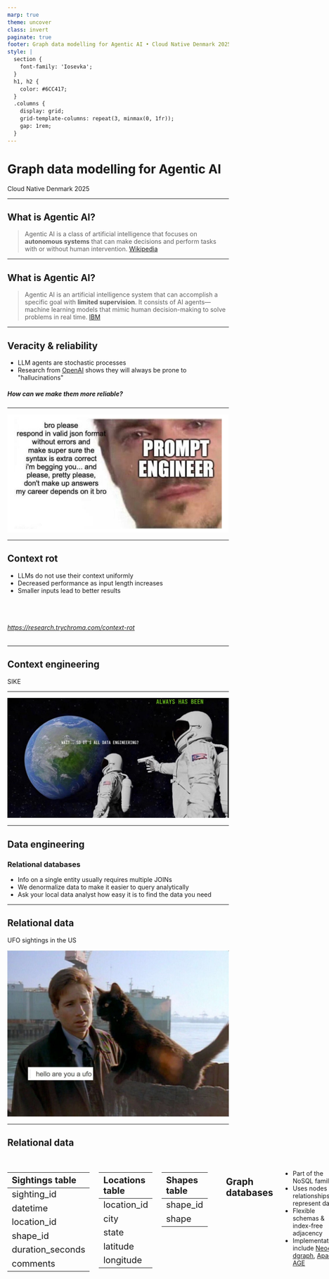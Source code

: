 ```yaml
---
marp: true
theme: uncover
class: invert
paginate: true
footer: Graph data modelling for Agentic AI • Cloud Native Denmark 2025
style: |
  section {
    font-family: 'Iosevka';
  }
  h1, h2 {
    color: #6CC417;
  }
  .columns {
    display: grid;
    grid-template-columns: repeat(3, minmax(0, 1fr));
    gap: 1rem;
  }
---
```

<!-- _paginate: skip -->

# <!-- fit --> Graph data modelling for Agentic AI
Cloud Native Denmark 2025
<!-- _footer: Nina Jensen (she/her) • Senior Software Engineer @ [Cernel AI](https://cernel.ai) • Illustrated by Ditte Jensen -->
<!--
Hello + name & workplace
Presentation illustrated by Ditte Jensen
Questions after the presentation please :)
-->
---

## What is Agentic AI?

> Agentic AI is a class of artificial intelligence that focuses on **autonomous systems** that can make decisions and perform tasks with or without human intervention.
[Wikipedia](https://en.wikipedia.org/wiki/Agentic_AI)

<!--
Determine AI knowledge + define agentic AI by slides
Note that agentic AI is loosely defined
Describes frameworks rather than a specific technology
-->

---

## What is Agentic AI?

> Agentic AI is an artificial intelligence system that can accomplish a specific goal with **limited supervision**. It consists of AI agents—machine learning models that mimic human decision-making to solve problems in real time.
[IBM](https://www.ibm.com/think/topics/agentic-ai)


<!--
Determine AI knowledge + define agentic AI by slides
Note that agentic AI is loosely defined
Describes frameworks rather than a specific technology
-->

---

## Veracity & reliability

* LLM agents are stochastic processes
* Research from [OpenAI](https://arxiv.org/pdf/2509.04664) shows they will always be prone to "hallucinations"

<div data-marpit-fragment>

##### How can we make them more reliable?

</div>

<!--

Key takeaways from article:
- LLMs guess when uncertain rather than admitting uncertainty
- Training & evaluation reward guessing rather than admitting uncertainty
- "Hallucinations" originate as errors in binary classification
- If I wanted unreliable things in prod I'd use Javascript :)

-->

---


![bg](./assets/prompt.png)

<!--
We can do prompt engineering... but it's not really engineering and it doesn't really work super well

There's another problem too
-->

---


## Context rot

* LLMs do not use their context uniformly
* Decreased performance as input length increases
* Smaller inputs lead to better results

<br><br>
###### https://research.trychroma.com/context-rot

<!--
Key takeaways from article:
- LLMs should in principle handle the 10,000th token as reliably as the 1st
- But they don't :)
- Model performance varies significantly even on simple tasks as input length changes
-->

---
## Context engineering

SIKE

<!--
Why are we inventing new engineering disciplines when we already have a perfectly good one?
-->


---

![bg](./assets/data_engineering.jpg)

---
## Data engineering

<div data-marpit-fragment>

### Relational databases

</div>

* Info on a single entity usually requires multiple JOINs
* We denormalize data to make it easier to query analytically
* Ask your local data analyst how easy it is to find the data you need

<!--
Traditionally in data engineering, we work with relational databases, denormalize data and move it into datalakes
The point here:
There's an entire career field dedicated to analysing data and finding correct context
It's not easy!
-->
---


## Relational data

UFO sightings in the US

![bg](./assets/cat_ufo.jpg)

<!--
As an example, we could use ecommerce data... but frankly that's a bit boring

So we'll use UFO sightings instead!
--->

---

<style scoped>
table {
    font-size: 20px;
}
</style>

## Relational data
<br>
<div class="columns">
<div data-marpit-fragment>

| Sightings table  |
| :--------------- |
| sighting_id      |
| datetime         |
| location_id      |
| shape_id         |
| duration_seconds |
| comments         |

</div>

<div data-marpit-fragment>

| Locations table |
| :-------------- |
| location_id     |
| city            |
| state           |
| latitude        |
| longitude       |

</div>

<div data-marpit-fragment>

| Shapes table |
| :----------- |
| shape_id     |
| shape        |

</div>

<!--
This is an example of how our UFO sightings data could be stored in a relational database
It's somewhat normalized which is nice for several good reasons when working transactional systems
-->

---

## Graph databases

* Part of the NoSQL family
* Uses nodes and relationships to represent data
* Flexible schemas & index-free adjacency
* Implementations include [Neo4j](https://github.com/neo4j/neo4j), [dgraph](https://github.com/hypermodeinc/dgraph), [Apache AGE](https://github.com/apache/age)

<!--
Index-free adjacency means that each node references its neighbours
Accessing relationships and related data is a memory pointer lookup
This means that data retrieval is constant in the amount of data _accessed_ not the amount of data _stored_
Relationships are first-class entities
--->

---


## Graph data

<br><br>
<br><br>
<br><br>
<br><br>

![bg 85%](./assets/graph_2.png)

<!--
Example of how UFO data could be stored in a graph database
Note that we have split data into more entities than the three tables shown earlier
This is because we can get deduplication for free!
For example, observation dates can be shared between multiple sightings
which allows us to do effective queries like "give me all sightings in the last month"
--->

---

## Relational data
<style scoped>
table {
    font-size: 20px;
}
</style>
<div data-marpit-fragment>

| sighting_id | datetime        | location_id | shape_id | duration_seconds | comments |
| ----------: | :-------------- | ----------: | -------: | ---------------: | :------- |
|          59 | 11/1/2004 19:00 |         161 |       17 |              420 | ...      |
|         185 | 11/1/2004 19:00 |         143 |        9 |               60 | ...      |

</div>

<div data-marpit-fragment>

| location_id | city         | state |   latitude |    longitude |
| ----------: | :----------- | :---- | ---------: | -----------: |
|         143 | agoura hills | ca    | 34.1363889 | -118.7736111 |
|         161 | abingdon     | va    | 36.7097222 |  -81.9775000 |

</div>

<div data-marpit-fragment>


| shape_id | shape   |
| -------: | :------ |
|        9 | light   |
|       17 | unknown |

</div>


---


## Graph data

<br><br>
<br><br>
<br><br>
<br><br>

![bg 85%](./assets/graph_2.png)

<!--
Example of how UFO data could be stored in a graph database
Note that we have split data into more entities than the three tables shown earlier
This is because we can get deduplication for free!
For example, observation dates can be shared between multiple sightings
which allows us to do effective queries like "give me all sightings in the last month"
--->

---
## Demo time!

* We'll be using [this dataset from Kaggle](https://www.kaggle.com/datasets/NUFORC/ufo-sightings)

<br>
<div data-marpit-fragment>

![w:700](./assets/kaggle.png)

</div>

---

## Demo time!

* We have also hacked NASA's database...

<br>
<div data-marpit-fragment>

![w:1150](./assets/nasa.png)

</div>

---

## BASED & RUST PILLED

![bg](https://media2.giphy.com/media/v1.Y2lkPTc5MGI3NjExaGthdnZ2bGVsMnlocGRxb2Rqd2s1dDVhODB6aXZoZGRzbWh2MmZ6cCZlcD12MV9pbnRlcm5hbF9naWZfYnlfaWQmY3Q9Zw/ehwuBgKNA2NACoFa7w/giphy.gif)

---

## Python packages

* [pydantic-ai](https://ai.pydantic.dev/) - AI Agent framework
* [pydantic](https://docs.pydantic.dev/) - Data validation
* [logfire](https://logfire.pydantic.dev/docs/) - Logging
* [polars](https://www.polars.org/https://pola.rs/) - Data processing
* [neo4j-rust-ext](https://github.com/neo4j/neo4j-python-driver-rust-ext) - Neo4j Python driver

---
<!--  _footer: "" -->
## Compose file

```yml

services:
  neo4j:
    container_name: cnd-neo4j
    hostname: neo4j
    image: neo4j:latest
    environment:
      - NEO4J_AUTH=neo4j/cloudnative4j
      - NEO4J_PLUGINS=["apoc"]
    ports:
      - "7474:7474"
      - "7687:7687"
    volumes:
      - neo4j_data:/data

  neo4j-mcp:
    container_name: cnd-neo4j-mcp
    hostname: neo4j-mcp
    image: mcp/neo4j-cypher:latest
    ports:
      - "8000:8000"
    environment:
      - NEO4J_URI=bolt://neo4j:7687
      - NEO4J_USERNAME=neo4j
      - NEO4J_PASSWORD=cloudnative4j
      - NEO4J_READ_ONLY=true # don't want the agents to write to the database
      - NEO4J_TRANSPORT=http
      - NEO4J_MCP_SERVER_PORT=8000
      - NEO4J_MCP_SERVER_PATH=/api/mcp/
    depends_on:
      - neo4j

volumes:
  neo4j_data:

```

---
<!-- _footer: ""-->

![bg left](./assets/rogue_ai.webp)

## Write access in prod is a great idea!!11!!1

---
<!--  _footer: "" -->
## Loading data

```python
def load_locations(tx: ManagedTransaction) -> None:
    locations = TypeAdapter(list[LocationCsv]).validate_python(
        read_files("locations").to_dicts()
    )
    tx.run(
        """//cypher
        UNWIND $locations AS location
        MERGE (l:Location {location_id: location.location_id})
        SET l += location
        """,
        locations=[location.model_dump() for location in locations],
    )


def load_shapes(tx: ManagedTransaction) -> None:
    shapes = TypeAdapter(list[ShapeCsv]).validate_python(
        read_files("shapes").to_dicts()
    )
    tx.run(
        """//cypher
        UNWIND $shapes AS shape
        MERGE (s:Shape {shape_id: shape.shape_id})
        SET s += shape
        """,
        shapes=[shape.model_dump() for shape in shapes],
    )

```

---
<!--  _footer: "" -->

## Loading data

```python
def load_sightings(tx: ManagedTransaction) -> None:
    sightings = TypeAdapter(list[SightingCsv]).validate_python(
        read_files("sightings").to_dicts()
    )
    tx.run(
        """//cypher
        UNWIND $sightings AS sighting
        MERGE (s:Sighting {sighting_id: sighting.sighting_id})
        SET s.comments = sighting.comments

        MERGE (dt: ObservationTime {value: sighting.datetime})
        MERGE (dur: Duration {value: sighting.duration_seconds})

        WITH *

        MATCH (l:Location {location_id: sighting.location_id})
        MATCH (sh:Shape {shape_id: sighting.shape_id})
        MERGE (s)-[:ON_LOCATION]->(l)
        MERGE (s)-[:FOR_DURATION]->(dur)
        MERGE (s)-[:OBSERVED_AT]->(dt)
        MERGE (s)-[:HAS_SHAPE]->(sh)
        """,
        sightings=[sighting.model_dump() for sighting in sightings],
    )
```
---
<!--  _footer: "" -->

## Loading data

```python
def load_nasa_sightings(tx: ManagedTransaction) -> None:
    nasa_sightings = TypeAdapter(list[NasaSightingCsv]).validate_python(
        read_files("nasa_sightings").to_dicts()
    )
    tx.run(
        """//cypher
        UNWIND $nasa_sightings AS nasa_sighting
        MERGE (ns:NasaSighting {case_id: nasa_sighting.case_id})
        SET ns.credibility_score = nasa_sighting.credibility_score
        SET ns.altitude_est_meters = nasa_sighting.altitude_est_meters
        SET ns.notes = nasa_sighting.notes

        MERGE (dt: ObservationTime {value: nasa_sighting.datetime})
        MERGE (cl: Classification {value: nasa_sighting.classification})
        MERGE (tl: ThreatLevel {value: nasa_sighting.threat_level})
        MERGE (invs: InvestigationStatus {value: nasa_sighting.investigation_status})

        WITH *

        MATCH (l:Location {location_id: nasa_sighting.location_id})
        MATCH (s:Shape {shape_id: nasa_sighting.shape_id})
        MERGE (ns)-[:ON_LOCATION]->(l)
        MERGE (ns)-[:OBSERVED_AT]->(dt)
        MERGE (ns)-[:HAS_SHAPE]->(s)
        MERGE (ns)-[:HAS_CLASSIFICATION]->(cl)
        MERGE (ns)-[:HAS_THREAT_LEVEL]->(tl)
        MERGE (ns)-[:HAS_INVESTIGATION_STATUS]->(invs)
        """,
        nasa_sightings=[nasa_sighting.model_dump() for nasa_sighting in nasa_sightings],
    )

```

---
<!--  _footer: "" -->
## <!-- fit---> Results in graph database
![bg left:70%](./assets/full_graph.png)

---
<!--  _footer: "" -->
## Defining agents

```python
class Sighting(Base):
    sighting_id: int
    comments: str


class NasaSighting(Base):
    case_id: str
    credibility_score: float
    altitude_est_meters: int
    notes: str


class RelatedSightings(Base):
    private_sighting: Sighting
    nasa_sighting: NasaSighting
    datetime: AwareDatetime
    shape: str

```

---
<!--  _footer: "" -->
## Defining agents

```python
def get_agent(output_type: Any) -> Agent:
    """Obtain an agent with the given output type

    Args:
        output_type: The type of the output to be returned by the agent

    Returns:
        An agent with the given output type
    """
    settings = Settings()
    server = MCPServerStreamableHTTP(settings.mcp_url)
    return Agent(
        model=AnthropicModel(
            model_name="claude-sonnet-4-5",
            provider=AnthropicProvider(
                api_key=settings.anthropic_api_key.get_secret_value()
            ),
        ),
        toolsets=[server],
        output_type=output_type,
    )


sightings_agent = partial(get_agent, output_type=list[RelatedSightings])

```

---
<!--  _footer: "" -->
## Running agents

```python
async def run_agent(agent: Agent, prompt: str) -> None:
    """Run an agent with the given prompt

    Args:
        agent: The agent to run
        prompt: The prompt to run the agent with
    """
    await logger.ainfo("Agent starting", prompt=prompt)
    result = await agent.run(prompt)
    await logger.ainfo("Agent done")
    pprint(result.output)


async def main() -> None:
    await run_agent(
        sightings_agent(),
        "Find 5 sightings that are related to a NASA sighting",
    )


if __name__ == "__main__":
    asyncio.run(main())

```

---

## Let's see it in action...

---

## Scully, you're not gonna believe this...

* LLMs are not magic
* Proper data engineering is still important
* Graph data modelling can help provide concise context

![bg contain](https://tenor.com/view/yeah-the-x-files-agent-scully-dana-scully-scully-gif-27518038.gif)

---
<div data-marpit-fragment>

Thanks :alien:

</div>
<br>
<br>

![bg](./assets/truth.jpg)

<div data-marpit-fragment>

![h:300](./assets/linkedin.jpg)

</div>
